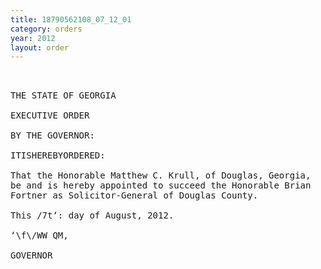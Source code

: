 ```yaml
---
title: 18790562108_07_12_01
category: orders
year: 2012
layout: order
---
```


<pre> 

THE STATE OF GEORGIA

EXECUTIVE ORDER

BY THE GOVERNOR:

ITISHEREBYORDERED:

That the Honorable Matthew C. Krull, of Douglas, Georgia,
be and is hereby appointed to succeed the Honorable Brian
Fortner as Solicitor-General of Douglas County.

This /7t‘: day of August, 2012.

‘\f\/WW QM,

GOVERNOR

</pre>
